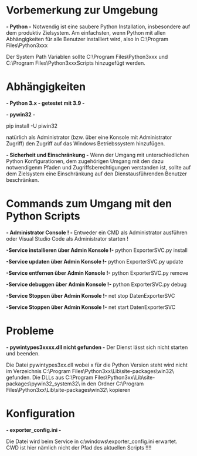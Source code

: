# Vorbemerkung zur Umgebung
**- Python -**
Notwendig ist eine saubere Python Installation, insbesondere auf dem produktiv Zielsystem.
Am einfachsten, wenn Python mit allen Abhängigkeiten für alle Benutzer installiert wird, 
also in C:\Program Files\Python3xxx

Der System Path Variablen sollte C:\Program Files\Python3xxx 
und C:\Program Files\Python3xxxScripts hinzugefügt werden.

# Abhängigkeiten

**- Python 3.x - getestet mit 3.9 -**

**- pywin32 -**

pip install -U piwin32

natürlich als Administrator (bzw. über eine Konsole mit Administrator Zugriff) 
den Zugriff auf das Windows Betriebssystem hinzufügen. 

**- Sicherheit und Einschränkung -**
Wenn der Umgang mit unterschiedlichen Python Konfigurationen, dem zugehörigen Umgang mit
den dazu notwendigenm Pfaden und Zugriffsberechtigungen verstanden ist, sollte auf dem 
Zielsystem eine Einschränkung auf den Dienstausführenden Benutzer beschränken.  

# Commands zum Umgang mit den Python Scripts 

**- Administrator Console ! -**
Entweder ein CMD als Administrator ausführen 
oder Visual Studio Code als Administrator starten !

**-Service installieren über Admin Konsole !-**
python ExporterSVC.py install

**-Service updaten über Admin Konsole !-**
python ExporterSVC.py update

**-Service entfernen über Admin Konsole !-**
python ExporterSVC.py remove

**-Service debuggen über Admin Konsole !-**
python ExporterSVC.py debug

**-Service Stoppen über Admin Konsole !-**
net stop DatenExporterSVC

**-Service Stoppen  über Admin Konsole !-**
net start DatenExporterSVC

# Probleme

**- pywintypes3xxxx.dll nicht gefunden -**
Der Dienst lässt sich nicht starten und beenden. 

Die Datei pywintypes3xx.dll wobei x für die Python Version steht wird nicht im Verzeichnis
 C:\Program Files\Python3xx\Lib\site-packages\win32\ 
 gefunden. Die DLLs aus C:\Program Files\Python3xx\Lib\site-packages\pywin32_system32\ in den Ordner
  C:\Program Files\Python3xx\Lib\site-packages\win32\  kopieren


# Konfiguration

**- exporter_config.ini -**

Die Datei wird beim Service in c:\windows\exporter_config.ini erwartet. 
CWD ist hier nämlich nicht der Pfad des aktuellen Scripts !!!!
